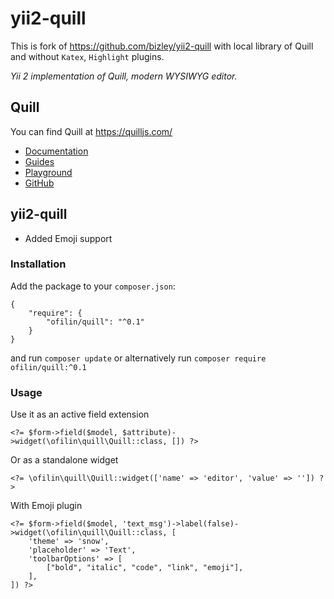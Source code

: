 # yii2-quill

This is fork of https://github.com/bizley/yii2-quill with local library of Quill and without `Katex`, `Highlight` plugins.

*Yii 2 implementation of Quill, modern WYSIWYG editor.*

## Quill

You can find Quill at https://quilljs.com/  
- [Documentation](https://quilljs.com/docs/quickstart/)
- [Guides](https://quilljs.com/guides/why-quill/)
- [Playground](https://quilljs.com/playground/)
- [GitHub](https://github.com/quilljs/quill)

## yii2-quill

* Added Emoji support

### Installation

Add the package to your `composer.json`:

    {
        "require": {
            "ofilin/quill": "^0.1"
        }
    }

and run `composer update` or alternatively run `composer require ofilin/quill:^0.1`

### Usage

Use it as an active field extension  

    <?= $form->field($model, $attribute)->widget(\ofilin\quill\Quill::class, []) ?>

Or as a standalone widget
  
    <?= \ofilin\quill\Quill::widget(['name' => 'editor', 'value' => '']) ?>

With Emoji plugin
```
<?= $form->field($model, 'text_msg')->label(false)->widget(\ofilin\quill\Quill::class, [
    'theme' => 'snow',
    'placeholder' => 'Text',
    'toolbarOptions' => [
        ["bold", "italic", "code", "link", "emoji"],
    ],
]) ?>
```
